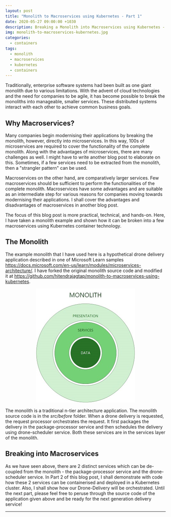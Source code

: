 ```yaml
---
layout: post
title: "Monolith to Macroservices using Kubernetes - Part 1"
date: 2020-05-27 09:00:00 +1030
description: Breaking a Monolith into Macroservices using Kubernetes - Part 1.
img: monolith-to-macroservices-kubernetes.jpg
categories:
  - containers
tags:
  - monolith
  - macroservices
  - kubernetes
  - containers
---
```

Traditionally, enterprise software systems had been built as one giant monolith due to various limitations. With the advent of cloud technologies and the need for companies to be agile, it has become possible to break the monoliths into manageable, smaller services. These distributed systems interact with each other to achieve common business goals.

## Why Macroservices?

Many companies begin modernising their applications by breaking the monolith, however, directly into microservices. In this way, 100s of microservices are required to cover the functionality of the complete monolith. Along with the advantages of microservices, there are many challenges as well. I might have to write another blog post to elaborate on this. Sometimes, if a few services need to be extracted from the monolith, then a "strangler pattern" can be used.

Macroservices on the other hand, are comparatively larger services. Few macroservices should be sufficient to perform the functionalities of the complete monolith. Macroservices have some advantages and are suitable as an intermediate step for various reasons for companies moving towards modernising their applications. I shall cover the advantages and disadvantages of macroservices in another blog post.

The focus of this blog post is more practical, technical, and hands-on. Here, I have taken a monolith example and shown how it can be broken into a few macroservices using Kubernetes container technology.

## The Monolith

The example monolith that I have used here is a hypothetical drone delivery application described in one of Microsoft Learn samples <https://docs.microsoft.com/en-us/learn/modules/microservices-architecture/>. I have forked the original monolith source code and modified it at <https://github.com/hitendrajagtap/monolith-to-macroservices-using-kubernetes>.

<p align="center">
  <img src="/assets/img/monolith.jpg" alt="The Monolith" />
</p>

The monolith is a traditional n-tier architecture application. The monolith source code is in the <i>src/before</i> folder. When a drone delivery is requested, the request processor orchestrates the request. It first packages the delivery in the package-processor service and then schedules the delivery using drone-scheduler service. Both these services are in the services layer of the monolith.

## Breaking into Macroservices

As we have seen above, there are 2 distinct services which can be de-coupled from the monolith - the package-processor service and the drone-scheduler service. In Part 2 of this blog post, I shall demonstrate with code how these 2 services can be containerised and deployed in a Kubernetes cluster. Also, I shall show how our Drone-Delivery will be orchestrated. Until the next part, please feel free to peruse through the source code of the application given above and be ready for the next generation delivery service!

---
